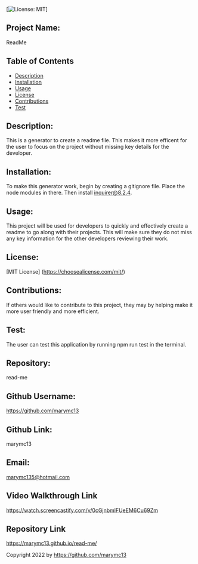 
[![License: MIT](https://img.shields.io/badge/License-MIT-yellow.svg)]

## Project Name:
ReadMe

## Table of Contents
* [Description](#description)
* [Installation](#installation)
* [Usage](#usage)
* [License](#license)
* [Contributions](#contributions)
* [Test](#test)

## Description:
This is a generator to create a readme file.  This makes it more efficent for the user to focus on the project without missing key details for the developer.

## Installation:
To make this generator work, begin by creating a gitignore file.  Place the node modules in there.  Then install inquirer@8.2.4.

## Usage:
This project will be used for developers to quickly and effectively create a readme to go along with their projects.  This will make sure they do not miss any key information for the other developers reviewing their work.

## License:
[MIT License] (https://choosealicense.com/mit/)

## Contributions:
If others would like to contribute to this project, they may by helping make it more user friendly and more efficient.

## Test:
The user can test this application by running npm run test in the terminal.

## Repository:
read-me

## Github Username:
https://github.com/marymc13

## Github Link:
marymc13

## Email:
marymc135@hotmail.com

## Video Walkthrough Link
https://watch.screencastify.com/v/0cGjnbmlFUeEM6Cu69Zm

## Repository Link
 https://marymc13.github.io/read-me/

Copyright 2022 by https://github.com/marymc13
